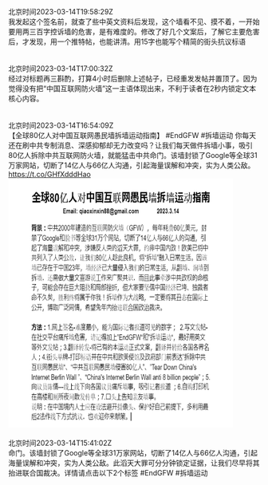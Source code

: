 北京时间2023-03-14T19:58:29Z<br>我发起这个签名前，就查了些中英文资料后发现，这个墙看不见、摸不着，一开始要用两三百字控诉墙的危害，是有难度的。修改了好几个文案后，了解它主要危害后，才发现，用一个推特帖，也能讲清。用15字也能写个精简的街头抗议标语<br><br><br>北京时间2023-03-14T17:00:32Z<br>经过对标题再三斟酌，打算4小时后删除上述帖子，已经重发发帖并置顶了。因为觉得没有把“中国互联网防火墙”这一主语体现出来，不利于读者在2秒内锁定文本核心内容。<br><br><br>北京时间2023-03-14T16:54:09Z<br>【全球80亿人对中国互联网愚民墙拆墙运动指南】
#EndGFW #拆墙运动
你每天还在刷中共专制消息、深感抑郁却无力改变吗？让我们每天做件拆墙小事，吸引80亿人拆除中共互联网防火墙，就能猛击中共命门。该墙封锁了Google等全球31万家网站，切断了14亿人与66亿人沟通，引起海量误解和冲突，实为人类公敌。 https://t.co/GHfXdddHao<br><img src='/temp/image/2023/w-Month-3/1635564964793696256_0.jpg' width='450' height='500'><br><br>北京时间2023-03-14T15:41:02Z<br>命门。该墙封锁了Google等全球31万家网站，切断了14亿人与66亿人沟通，引起海量误解和冲突，实为人类公敌。此滔天大罪可分分钟锁定证据，让我们尽早将其抬进联合国裁决。详情请点击以下2个标签 #EndGFW #拆墙运动<br><br><br>